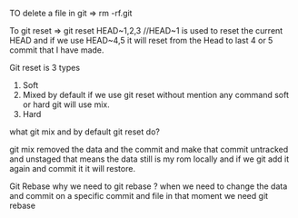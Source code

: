 TO delete a file in git 
=> rm -rf.git


To git reset 
=> git reset HEAD~1,2,3 //HEAD~1 is used to reset the current HEAD and if we use HEAD~4,5 it will reset from the Head to last 4 or 5 commit that I have made. 

Git reset is 3 types 
1. Soft
2. Mixed by default if we use git reset without mention any command soft or hard git will use mix.
3. Hard

what git mix and by default git reset do?

git mix removed the data and the commit and make that commit untracked and unstaged that means the data still is my rom locally and if we git add it again and commit it it will restore.

Git Rebase why we need to git rebase ?
when we need to change the data and commit on a specific commit and file in that moment we need git rebase